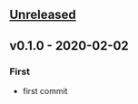 <a name="unreleased"></a>
## [Unreleased]


<a name="v0.1.0"></a>
## v0.1.0 - 2020-02-02
### First
- first commit


[Unreleased]: https://github.com/lzecca78/git-cloner/compare/v0.1.0...HEAD
